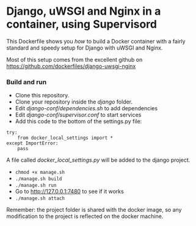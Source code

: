 # Django, uWSGI and Nginx in a container, using Supervisord

This Dockerfile shows you *how* to build a Docker container with a fairly standard
and speedy setup for Django with uWSGI and Nginx.

Most of this setup comes from the excellent github on 
https://github.com/dockerfiles/django-uwsgi-nginx

### Build and run

* Clone this repository.
* Clone your repository inside the *django* folder.
* Edit *django-conf/dependencies.sh* to add dependencies
* Edit *django-conf/supervisor.conf* to start services
* Add this code to the bottom of the settings.py file:
```
try:
    from docker_local_settings import *
except ImportError:
    pass
```
A file called *docker_local_settings.py* will be added to the django project.
* `chmod +x manage.sh`
* `./manage.sh build`
* `./manage.sh run`
* Go to http://127.0.0.1:7480 to see if it works
* `./manage.sh attach`


Remember: the project folder is shared with the docker image, so any modification to the project is reflected on the docker machine.
